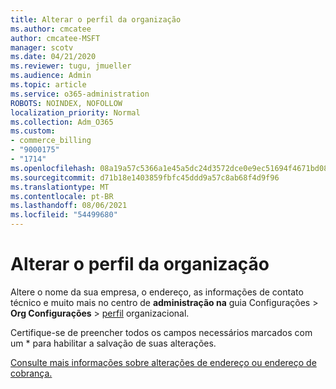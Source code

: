 ```yaml
---
title: Alterar o perfil da organização
ms.author: cmcatee
author: cmcatee-MSFT
manager: scotv
ms.date: 04/21/2020
ms.reviewer: tugu, jmueller
ms.audience: Admin
ms.topic: article
ms.service: o365-administration
ROBOTS: NOINDEX, NOFOLLOW
localization_priority: Normal
ms.collection: Adm_O365
ms.custom:
- commerce_billing
- "9000175"
- "1714"
ms.openlocfilehash: 08a19a57c5366a1e45a5dc24d3572dce0e9ec51694f4671bd0881218f5cd4b89
ms.sourcegitcommit: d71b18e1403859fbfc45ddd9a57c8ab68f4d9f96
ms.translationtype: MT
ms.contentlocale: pt-BR
ms.lasthandoff: 08/06/2021
ms.locfileid: "54499680"
---
```

# <a name="change-organization-profile"></a>Alterar o perfil da organização

Altere o nome da sua empresa, o endereço, as informações de contato técnico e muito mais no centro de **administração na** guia Configurações  >  **Org Configurações**  >  [perfil](https://admin.microsoft.com/AdminPortal/Home#/Settings/OrganizationProfile/:/Settings/L1/OrganizationInformation) organizacional.

Certifique-se de preencher todos os campos necessários marcados com um * para habilitar a salvação de suas alterações.

[Consulte mais informações sobre alterações de endereço ou endereço de cobrança.](/microsoft-365/admin/manage/change-address-contact-and-more)
